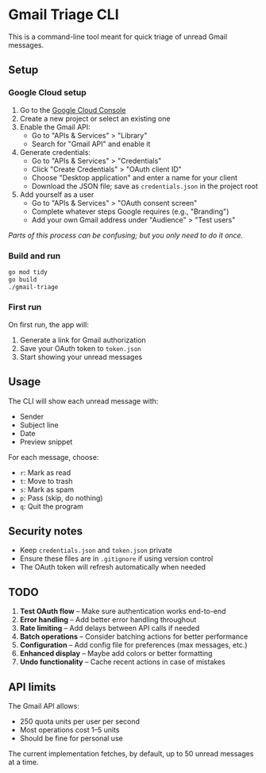 # Gmail Triage CLI

This is a command-line tool meant for quick triage of unread Gmail messages.

## Setup

### Google Cloud setup

1. Go to the [Google Cloud Console](https://console.cloud.google.com/)
2. Create a new project or select an existing one
3. Enable the Gmail API:
   - Go to "APIs & Services" > "Library"
   - Search for "Gmail API" and enable it
4. Generate credentials:
   - Go to "APIs & Services" > "Credentials"
   - Click "Create Credentials" > "OAuth client ID"
   - Choose "Desktop application" and enter a name for your client
   - Download the JSON file; save as `credentials.json` in the project root
5. Add yourself as a user
   - Go to "APIs & Services" > "OAuth consent screen"
   - Complete whatever steps Google requires (e.g., "Branding")
   - Add your own Gmail address under "Audience" > "Test users"

_Parts of this process can be confusing; but you only need to do it once._

### Build and run

```sh
go mod tidy
go build
./gmail-triage
```

### First run

On first run, the app will:

1. Generate a link for Gmail authorization
2. Save your OAuth token to `token.json`
3. Start showing your unread messages

## Usage

The CLI will show each unread message with:

- Sender
- Subject line
- Date
- Preview snippet

For each message, choose:

- `r`: Mark as read
- `t`: Move to trash
- `s`: Mark as spam
- `p`: Pass (skip, do nothing)
- `q`: Quit the program

## Security notes

- Keep `credentials.json` and `token.json` private
- Ensure these files are in `.gitignore` if using version control
- The OAuth token will refresh automatically when needed

## TODO

1. **Test OAuth flow** – Make sure authentication works end-to-end
2. **Error handling** – Add better error handling throughout
3. **Rate limiting** – Add delays between API calls if needed
4. **Batch operations** – Consider batching actions for better performance
5. **Configuration** – Add config file for preferences (max messages, etc.)
6. **Enhanced display** – Maybe add colors or better formatting
7. **Undo functionality** – Cache recent actions in case of mistakes

## API limits

The Gmail API allows:

- 250 quota units per user per second
- Most operations cost 1–5 units
- Should be fine for personal use

The current implementation fetches, by default, up to 50 unread messages at a
time.

